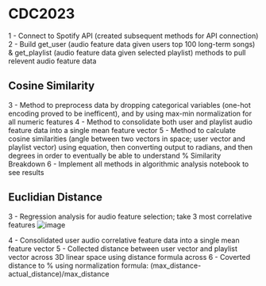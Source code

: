 # CDC2023

1 - Connect to Spotify API (created subsequent methods for API connection)
2 - Build get_user (audio feature data given users top 100 long-term songs) & get_playlist (audio feature data given selected playlist) methods to pull relevent audio feature data

Cosine Similarity
------------------
3 - Method to preprocess data by dropping categorical variables (one-hot encoding proved to be inefficent), and by using max-min normalization for all numeric features
4 - Method to consolidate both user and playlist audio feature data into a single mean feature vector
5 - Method to calculate cosine similarities (angle between two vectors in space; user vector and playlist vector) using equation, then converting output to radians, and then degrees in order to eventually be able to understand % Similarity Breakdown
6 - Implement all methods in algorithmic analysis notebook to see results



Euclidian Distance
------------------
3 - Regression analysis for audio feature selection; take 3 most correlative features
![image](https://github.com/JaySakarvadia/CDC2023/assets/111033138/c439f8a0-b47a-41fc-9a1e-bb91d575fa32)

4 - Consolidated user audio correlative feature data into a single mean feature vector
5 - Collected distance between user vector and playlist vector across 3D linear space using distance formula across
6 - Coverted distance to % using normalization formula: (max_distance-actual_distance)/max_distance
